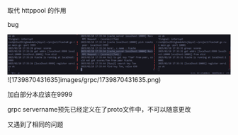取代 httppool 的作用

bug

![1739871491834](images/grpc/1739871491834.png)![1739870431635]images/grpc/1739870431635.png)

加白部分本应该在9999

grpc servername预先已经定义在了proto文件中，不可以随意更改



又遇到了相同的问题
